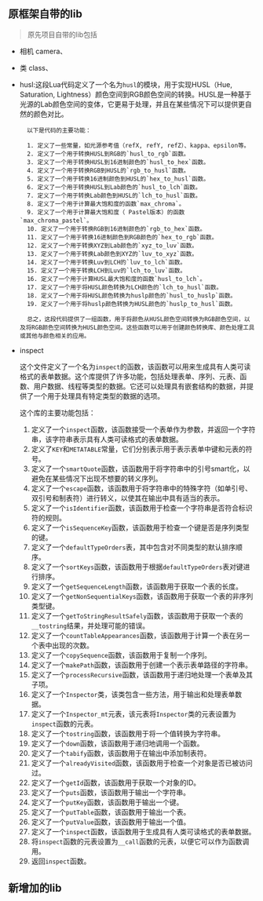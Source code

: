 ## 原框架自带的lib

> 原先项目自带的lib包括
- 相机 camera、
- 类 class、

- husl:这段Lua代码定义了一个名为`husl`的模块，用于实现HUSL（Hue, Saturation, Lightness）颜色空间到RGB颜色空间的转换。HUSL是一种基于光源的Lab颜色空间的变体，它更易于处理，并且在某些情况下可以提供更自然的颜色对比。

        以下是代码的主要功能：

        1. 定义了一些常量，如光源参考值（refX, refY, refZ）、kappa、epsilon等。
        2. 定义了一个用于转换HUSL到RGB的`husl_to_rgb`函数。
        3. 定义了一个用于转换HUSL到16进制颜色的`husl_to_hex`函数。
        4. 定义了一个用于转换RGB到HUSL的`rgb_to_husl`函数。
        5. 定义了一个用于转换16进制颜色到HUSL的`hex_to_husl`函数。
        6. 定义了一个用于转换HUSL到Lab颜色的`husl_to_lch`函数。
        7. 定义了一个用于转换Lab颜色到HUSL的`lch_to_husl`函数。
        8. 定义了一个用于计算最大饱和度的函数`max_chroma`。
        9. 定义了一个用于计算最大饱和度（ Pastel版本）的函数`max_chroma_pastel`。
        10. 定义了一个用于转换RGB到16进制颜色的`rgb_to_hex`函数。
        11. 定义了一个用于转换16进制颜色到RGB颜色的`hex_to_rgb`函数。
        12. 定义了一个用于转换XYZ到Lab颜色的`xyz_to_luv`函数。
        13. 定义了一个用于转换Lab颜色到XYZ的`luv_to_xyz`函数。
        14. 定义了一个用于转换Luv到LCH的`luv_to_lch`函数。
        15. 定义了一个用于转换LCH到Luv的`lch_to_luv`函数。
        16. 定义了一个用于计算HUSL最大饱和度的函数`husl_to_lch`。
        17. 定义了一个用于将HUSL颜色转换为LCH颜色的`lch_to_husl`函数。
        18. 定义了一个用于将HUSL颜色转换为huslp颜色的`husl_to_huslp`函数。
        19. 定义了一个用于将huslp颜色转换为HUSL颜色的`huslp_to_husl`函数。

        总之，这段代码提供了一组函数，用于将颜色从HUSL颜色空间转换为RGB颜色空间，以及将RGB颜色空间转换为HUSL颜色空间。这些函数可以用于创建颜色转换库、颜色处理工具或其他与颜色相关的应用。
- inspect

    这个文件定义了一个名为`inspect`的函数，该函数可以用来生成具有人类可读格式的表单数据。这个库提供了许多功能，包括处理表单、序列、元表、函数、用户数据、线程等类型的数据。它还可以处理具有嵌套结构的数据，并提供了一个用于处理具有特定类型的数据的选项。

    这个库的主要功能包括：

    1. 定义了一个`inspect`函数，该函数接受一个表单作为参数，并返回一个字符串，该字符串表示具有人类可读格式的表单数据。
    2. 定义了`KEY`和`METATABLE`常量，它们分别表示用于表示表单中键和元表的符号。
    3. 定义了一个`smartQuote`函数，该函数用于将字符串中的引号smart化，以避免在某些情况下出现不想要的转义序列。
    4. 定义了一个`escape`函数，该函数用于将字符串中的特殊字符（如单引号、双引号和制表符）进行转义，以使其在输出中具有适当的表示。
    5. 定义了一个`isIdentifier`函数，该函数用于检查一个字符串是否符合标识符的规则。
    6. 定义了一个`isSequenceKey`函数，该函数用于检查一个键是否是序列类型的键。
    7. 定义了一个`defaultTypeOrders`表，其中包含对不同类型的默认排序顺序。
    8. 定义了一个`sortKeys`函数，该函数用于根据`defaultTypeOrders`表对键进行排序。
    9. 定义了一个`getSequenceLength`函数，该函数用于获取一个表的长度。
    10. 定义了一个`getNonSequentialKeys`函数，该函数用于获取一个表的非序列类型键。
    11. 定义了一个`getToStringResultSafely`函数，该函数用于获取一个表的`__tostring`结果，并处理可能的错误。
    12. 定义了一个`countTableAppearances`函数，该函数用于计算一个表在另一个表中出现的次数。
    13. 定义了一个`copySequence`函数，该函数用于复制一个序列。
    14. 定义了一个`makePath`函数，该函数用于创建一个表示表单路径的字符串。
    15. 定义了一个`processRecursive`函数，该函数用于递归地处理一个表单及其子项。
    16. 定义了一个`Inspector`类，该类包含一些方法，用于输出和处理表单数据。
    17. 定义了一个`Inspector_mt`元表，该元表将`Inspector`类的元表设置为`inspect`函数的元表。
    18. 定义了一个`tostring`函数，该函数用于将一个值转换为字符串。
    19. 定义了一个`down`函数，该函数用于递归地调用一个函数。
    20. 定义了一个`tabify`函数，该函数用于在输出中添加制表符。
    21. 定义了一个`alreadyVisited`函数，该函数用于检查一个对象是否已被访问过。
    22. 定义了一个`getId`函数，该函数用于获取一个对象的ID。
    23. 定义了一个`puts`函数，该函数用于输出一个字符串。
    24. 定义了一个`putKey`函数，该函数用于输出一个键。
    25. 定义了一个`putTable`函数，该函数用于输出一个表。
    26. 定义了一个`putValue`函数，该函数用于输出一个值。
    27. 定义了一个`inspect`函数，该函数用于生成具有人类可读格式的表单数据。
    28. 将`inspect`函数的元表设置为`__call`函数的元表，以便它可以作为函数调用。
    29. 返回`inspect`函数。

## 新增加的lib








